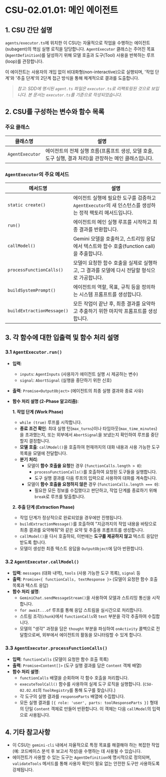 # CSU-02.01.01: 메인 에이전트

## 1. CSU 간단 설명

`agents/executor.ts`에 위치한 이 CSU는 자율적으로 작업을 수행하는 에이전트(subagent)의 핵심 실행 로직을 담당합니다. `AgentExecutor` 클래스는 주어진 목표(`AgentDefinition`)를 달성하기 위해 모델 호출과 도구(Tool) 사용을 반복하는 루프(loop)를 관장합니다.

이 에이전트는 사용자의 개입 없이 비대화형(non-interactive)으로 실행되며, '작업 단계'와 '추출 단계'의 2단계 접근 방식을 통해 체계적으로 결과를 도출합니다.

> _참고: SDD에 명시된 `agent.ts` 파일은 `executor.ts`로 리팩토링된 것으로 보입니다. 본 문서는 `executor.ts`를 기준으로 작성되었습니다._

## 2. CSU를 구성하는 변수와 함수 목록

### 주요 클래스

| 클래스명        | 설명                                                                                                    |
| --------------- | ------------------------------------------------------------------------------------------------------- |
| `AgentExecutor` | 에이전트의 전체 실행 흐름(프롬프트 생성, 모델 호출, 도구 실행, 결과 처리)을 관장하는 메인 클래스입니다. |

### `AgentExecutor`의 주요 메서드

| 메서드명                   | 설명                                                                                                      |
| -------------------------- | --------------------------------------------------------------------------------------------------------- |
| `static create()`          | 에이전트 실행에 필요한 도구를 검증하고 `AgentExecutor`의 새 인스턴스를 생성하는 정적 팩토리 메서드입니다. |
| `run()`                    | 에이전트의 메인 실행 루프를 시작하고 최종 결과를 반환합니다.                                              |
| `callModel()`              | Gemini 모델을 호출하고, 스트리밍 응답에서 텍스트와 함수 호출(function call)을 추출합니다.                 |
| `processFunctionCalls()`   | 모델이 요청한 함수 호출을 실제로 실행하고, 그 결과를 모델에 다시 전달할 형식으로 가공합니다.              |
| `buildSystemPrompt()`      | 에이전트의 역할, 목표, 규칙 등을 정의하는 시스템 프롬프트를 생성합니다.                                   |
| `buildExtractionMessage()` | 모든 작업이 끝난 후, 최종 결과를 요약하고 추출하기 위한 마지막 프롬프트를 생성합니다.                     |

## 3. 각 함수에 대한 입출력 및 함수 처리 설명

### 3.1 `AgentExecutor.run()`

- **입력**:
  - `inputs`: `AgentInputs` (사용자가 에이전트 실행 시 제공하는 변수)
  - `signal`: `AbortSignal` (실행을 중단하기 위한 신호)
- **출력**: `Promise<OutputObject>` (에이전트의 최종 실행 결과와 종료 사유)
- **함수 처리 설명 (2-Phase 알고리즘)**:

  **1. 작업 단계 (Work Phase)**
  - `while (true)` 루프를 시작합니다.
  - **종료 조건 확인**: 최대 실행 턴(`max_turns`)이나 타임아웃(`max_time_minutes`)을 초과했는지, 또는 외부에서 `AbortSignal`을 보냈는지 확인하여 루프를 중단할지 결정합니다.
  - **모델 호출**: `callModel()`을 호출하여 현재까지의 대화 내용과 사용 가능한 도구 목록을 모델에 전달합니다.
  - **분기 처리**:
    - 모델이 **함수 호출을 요청**한 경우 (`functionCalls.length > 0`):
      - `processFunctionCalls()`를 호출하여 요청된 도구들을 실행합니다.
      - 도구 실행 결과를 다음 루프의 입력으로 사용하여 대화를 계속합니다.
    - 모델이 **함수 호출을 요청하지 않은** 경우 (`functionCalls.length === 0`):
      - 필요한 모든 정보를 수집했다고 판단하고, 작업 단계를 종료하기 위해 `break`로 루프를 탈출합니다.

  **2. 추출 단계 (Extraction Phase)**
  - 작업 단계가 정상적으로 완료되었을 경우에만 진행됩니다.
  - `buildExtractionMessage()`를 호출하여 "지금까지의 작업 내용을 바탕으로 최종 결과를 요약해줘"와 같은 요약 및 추출용 프롬프트를 생성합니다.
  - `callModel()`을 다시 호출하되, 이번에는 **도구를 제공하지 않고** 텍스트 응답만 받도록 합니다.
  - 모델이 생성한 최종 텍스트 응답을 `OutputObject`에 담아 반환합니다.

### 3.2 `AgentExecutor.callModel()`

- **입력**: `messages` (대화 내역), `tools` (사용 가능한 도구 목록), `signal` 등
- **출력**: `Promise<{ functionCalls, textResponse }>` (모델이 요청한 함수 호출 목록과 텍스트 응답)
- **함수 처리 설명**:
  - `GeminiChat.sendMessageStream()`을 사용하여 모델과 스트리밍 통신을 시작합니다.
  - `for await...of` 루프를 통해 응답 스트림을 실시간으로 처리합니다.
  - 스트림 조각(`chunk`)에서 `functionCalls`와 `text` 부분을 각각 추출하여 수집합니다.
  - 모델의 "생각" 과정을 담은 `thought` 부분을 파싱하여 `onActivity` 콜백으로 전달함으로써, 외부에서 에이전트의 활동을 모니터링할 수 있게 합니다.

### 3.3 `AgentExecutor.processFunctionCalls()`

- **입력**: `functionCalls` (모델이 요청한 함수 호출 목록)
- **출력**: `Promise<Content[]>` (도구 실행 결과를 담은 `Content` 객체 배열)
- **함수 처리 설명**:
  - `functionCalls` 배열을 순회하며 각 함수 호출을 처리합니다.
  - `executeToolCall()` 함수를 사용하여 실제 도구 로직을 실행합니다. (`CSU-02.02.01`의 `ToolRegistry`를 통해 도구를 찾습니다.)
  - 각 도구의 실행 결과를 `responseParts` 배열에 수집합니다.
  - 모든 실행 결과를 `[{ role: 'user', parts: toolResponseParts }]` 형태의 단일 `Content` 객체로 만들어 반환합니다. 이 객체는 다음 `callModel`의 입력으로 사용됩니다.

## 4. 기타 참고사항

- 이 CSU는 `gemini-cli` 내에서 자율적으로 특정 목표를 해결해야 하는 복잡한 작업(예: 코드베이스 분석 후 보고서 작성)을 수행하는 데 사용될 수 있습니다.
- 에이전트가 사용할 수 있는 도구는 `AgentDefinition`에 명시적으로 정의되며, `validateTools` 메서드를 통해 사용자 확인이 필요 없는 안전한 도구만 사용하도록 강제됩니다.

